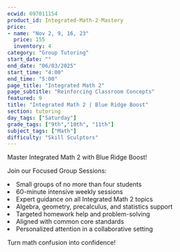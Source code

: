 ```yaml
---
ecwid: 697011154
product_id: Integrated-Math-2-Mastery
price:
- name: "Nov 2, 9, 16, 23"
  price: 155
  inventory: 4
category: "Group Tutoring"
start_date: ""
end_date: "06/03/2025"
start_time: "4:00"
end_time: "5:00"
page_title: "Integrated Math 2"
page_subtitle: "Reinforcing Classroom Concepts"
featured: 9
title: "Integrated Math 2 | Blue Ridge Boost"
section: tutoring
day_tags: ["Saturday"]
grade_tags: ["9th","10th", "11th"]
subject_tags: ["Math"]
difficulty: "Skill Sculptors"
---
```

<p>Master Integrated Math 2 with Blue Ridge Boost!</p><p>Join our Focused Group Sessions:</p><li>Small groups of no more than four students</li><li>60-minute intensive weekly sessions</li><li>Expert guidance on all Integrated Math 2 topics</li><li>Algebra, geometry, precalculus, and statistics support</li><li>Targeted homework help and problem-solving</li><li>Aligned with common core standards</li><li>Personalized attention in a collaborative setting</li><p>Turn math confusion into confidence!</p>
